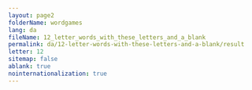```yaml
---
layout: page2
folderName: wordgames
lang: da
fileName: 12_letter_words_with_these_letters_and_a_blank
permalink: da/12-letter-words-with-these-letters-and-a-blank/result
letter: 12
sitemap: false
ablank: true
nointernationalization: true
---
```

